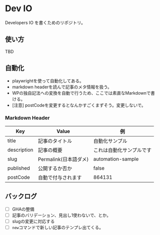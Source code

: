 # Dev IO

Developers IO を書くためのリポジトリ。

## 使い方

TBD

## 自動化

- playwrightを使って自動化してある。
- markdown headerを読んで記事のメタ情報を扱う。
- WPの独自記法への変換を自動で行うため、ここでは素直なMarkdownで書ける。
- [注意] postCodeを変更するとなんかすごくまずそう。変更しないで。

### Markdown Header

| Key         | Value                 | 例                       |
| ----------- | --------------------- | ------------------------ |
| title       | 記事のタイトル        | 自動化サンプル           |
| description | 記事の概要            | これは自動化サンプルです |
| slug        | Permalink(日本語ダメ) | automation-sample        |
| published   | 公開するか否か        | false                    |
| postCode    | 自動で付与されます    | 864131                   |

## バックログ

- [ ] GHAの整備
- [ ] 記事のバリデーション、見出し1使わないで、とか。
- [ ] slugの変更に対応する
- [ ] `new`コマンドで新しい記事のテンプレ出てくる。

